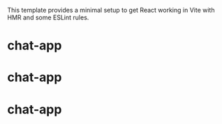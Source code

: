 This template provides a minimal setup to get React working in Vite with HMR and some ESLint rules.
# chat-app
# chat-app
# chat-app
